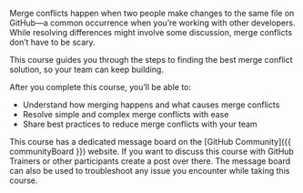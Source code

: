 Merge conflicts happen when two people make changes to the same file on GitHub—a common occurrence when you’re working with other developers. While resolving differences might involve some discussion, merge conflicts don’t have to be scary. 

This course guides you through the steps to finding the best merge conflict solution, so your team can keep building. 

After you complete this course, you’ll be able to:

- Understand how merging happens and what causes merge conflicts
- Resolve simple and complex merge conflicts with ease
- Share best practices to reduce merge conflicts with your team

This course has a dedicated message board on the [GitHub Community]({{ communityBoard }}) website. If you want to discuss this course with GitHub Trainers or other participants create a post over there. The message board can also be used to troubleshoot any issue you encounter while taking this course.
